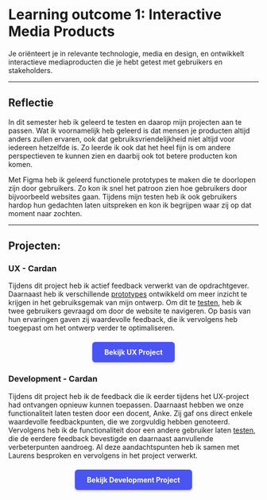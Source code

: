 # Learning outcome 1: Interactive Media Products

Je oriënteert je in relevante technologie, media en design, en ontwikkelt interactieve mediaproducten die je hebt getest met gebruikers en stakeholders.

---

## Reflectie
In dit semester heb ik geleerd te testen en daarop mijn projecten aan te passen. Wat ik voornamelijk heb geleerd is dat mensen je producten altijd anders zullen ervaren, ook dat gebruiksvriendelijkheid niet altijd voor iedereen hetzelfde is. Zo leerde ik ook dat het heel fijn is om andere perspectieven te kunnen zien en daarbij ook tot betere producten kon komen.

Met Figma heb ik geleerd functionele prototypes te maken die te doorlopen zijn door gebruikers. Zo kon ik snel het patroon zien hoe gebruikers door bijvoorbeeld websites gaan. Tijdens mijn testen heb ik ook gebruikers hardop hun gedachten laten uitspreken en kon ik begrijpen waar zij op dat moment naar zochten.

---

## Projecten:

<h3 id="ux-cardan">UX - Cardan</h3>

Tijdens dit project heb ik actief feedback verwerkt van de opdrachtgever. Daarnaast heb ik verschillende [prototypes](/point2#prototype) ontwikkeld om meer inzicht te krijgen in het gebruiksgemak van mijn ontwerp. Om dit te [testen](/point2#testen-1), heb ik twee gebruikers gevraagd om door de website te navigeren. Op basis van hun ervaringen gaven zij waardevolle feedback, die ik vervolgens heb toegepast om het ontwerp verder te optimaliseren.

<div style="display: flex; justify-content: center; margin: 20px 0;">
  <a href="/point2#top" style="display: inline-block; background-color: #4a54f1; color: white; padding: 12px 24px; text-decoration: none; border-radius: 6px; font-weight: bold; transition: all 0.2s ease; box-shadow: 0 2px 4px rgba(74, 84, 241, 0.3);">
    Bekijk UX Project
  </a>
</div>

<h3 id="development-cardan">Development - Cardan</h3>

Tijdens dit project heb ik de feedback die ik eerder tijdens het UX-project had ontvangen opnieuw kunnen toepassen. Daarnaast hebben we onze functionaliteit laten testen door een docent, Anke. Zij gaf ons direct enkele waardevolle feedbackpunten, die we zorgvuldig hebben genoteerd. Vervolgens heb ik de functionaliteit door een andere gebruiker laten [testen](/point3#testen-2), die de eerdere feedback bevestigde en daarnaast aanvullende verbeterpunten aandroeg. Al deze aandachtspunten heb ik samen met Laurens besproken en vervolgens in het project verwerkt.

<div style="display: flex; justify-content: center; margin: 20px 0;">
  <a href="/point3#top" style="display: inline-block; background-color: #4a54f1; color: white; padding: 12px 24px; text-decoration: none; border-radius: 6px; font-weight: bold; transition: all 0.2s ease; box-shadow: 0 2px 4px rgba(74, 84, 241, 0.3);">
    Bekijk Development Project
  </a>
</div> 